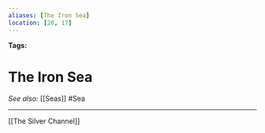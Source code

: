 ```yaml
---
aliases: [The Iron Sea]
location: [20, 17]
---
```


**Tags:** 
# The Iron Sea
*See also:* [[Seas]] #Sea
___
[[The Silver Channel]]
